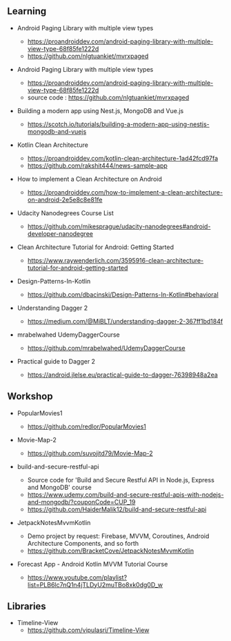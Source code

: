 

## Learning<br>


- Android Paging Library with multiple view types <br>
  - https://proandroiddev.com/android-paging-library-with-multiple-view-type-68f85fe1222d <br>
  - https://github.com/nlgtuankiet/mvrxpaged

- Android Paging Library with multiple view types <br />
  - https://proandroiddev.com/android-paging-library-with-multiple-view-type-68f85fe1222d <br />
  - source code : https://github.com/nlgtuankiet/mvrxpaged

- Building a modern app using Nest.js, MongoDB and Vue.js <br />
  - https://scotch.io/tutorials/building-a-modern-app-using-nestjs-mongodb-and-vuejs

- Kotlin Clean Architecture <br />
  - https://proandroiddev.com/kotlin-clean-architecture-1ad42fcd97fa <br />
  - https://github.com/rakshit444/news-sample-app

- How to implement a Clean Architecture on Android <br />
  - https://proandroiddev.com/how-to-implement-a-clean-architecture-on-android-2e5e8c8e81fe

- Udacity Nanodegrees Course List <br />
  - https://github.com/mikesprague/udacity-nanodegrees#android-developer-nanodegree

- Clean Architecture Tutorial for Android: Getting Started <br>
  - https://www.raywenderlich.com/3595916-clean-architecture-tutorial-for-android-getting-started

- Design-Patterns-In-Kotlin<br>
  - https://github.com/dbacinski/Design-Patterns-In-Kotlin#behavioral

- Understanding Dagger 2<br>
  - https://medium.com/@MiBLT/understanding-dagger-2-367ff1bd184f

- mrabelwahed UdemyDaggerCourse <br>
  - https://github.com/mrabelwahed/UdemyDaggerCourse

- Practical guide to Dagger 2 <br>
  - https://android.jlelse.eu/practical-guide-to-dagger-76398948a2ea



## Workshop<br>

- PopularMovies1<br>
  - https://github.com/redlor/PopularMovies1

- Movie-Map-2<br>
  - https://github.com/suvojitd79/Movie-Map-2

- build-and-secure-restful-api<br>
  - Source code for 'Build and Secure Restful API in Node.js, Express and MongoDB' course<br>
  - https://www.udemy.com/build-and-secure-restful-apis-with-nodejs-and-mongodb/?couponCode=CUP_19<br>
  - https://github.com/HaiderMalik12/build-and-secure-restful-api

- JetpackNotesMvvmKotlin <br>
  - Demo project by request: Firebase, MVVM, Coroutines, Android Architecture Components, and so forth <br>
  - https://github.com/BracketCove/JetpackNotesMvvmKotlin

- Forecast App - Android Kotlin MVVM Tutorial Course <br>
  - https://www.youtube.com/playlist?list=PLB6lc7nQ1n4jTLDyU2muTBo8xk0dg0D_w


## Libraries<br>

- Timeline-View <br>
  - https://github.com/vipulasri/Timeline-View
